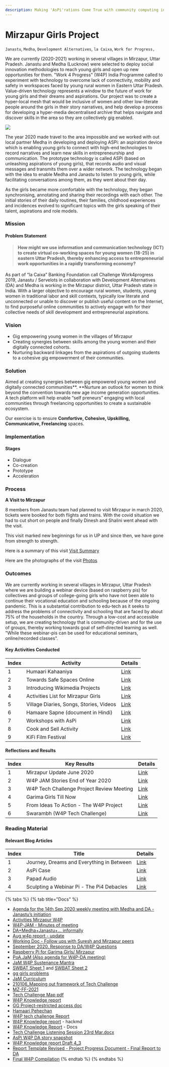 ```yaml
---
description: Making 'AsPi'rations Come True with community computing in Uttar Pradesh
---
```


# Mirzapur Girls Project

`Janastu`, `Medha`, `Development Alternatives`, `la Caixa`, `Work for Progress,`

We are currently (2020-2021) working in several villages in Mirzapur, Uttar Pradesh. Janastu and Medha (Lucknow) were selected to deploy social innovation methodologies to reach young girls and open up new opportunities for them. "Work 4 Progress" (W4P) India Programme called to experiment with technology to overcome lack of connectivity, mobility and safety in workspaces faced by young rural women in Eastern Uttar Pradesh. Value-driven technology represents a window to the future of work for young girls and their dreams and aspirations. Our project was to create a hyper-local mesh that would be inclusive of women and other low-literate people around the girls in their story narratives, and help develop a process for developing a hyper-media decentralised archive that helps navigate and discover skills in the area so they are collectively gig enabled.

![](../.gitbook/assets/photo\_2020-11-11\_12-52-55.jpg)

The year 2020 made travel to the area impossible and we worked with out local partner Medha in developing and deploying ASPi: an aspiration device which is enabling young girls to connect with high-end technologies to record narratives and learn new skills in entrepreneurship and communication. The prototype technology is called ASPi (based on unleashing aspirations of young girls), that records audio and visual messages and transmits them over a wider network. The technology began with the idea to enable Medha and Janastu to listen to young girls, while facilitating conversations among them, as they went about their day.

As the girls became more comfortable with the technology, they began synchronising, annotating and sharing their recordings with each other. The initial stories of their daily routines, their families, childhood experiences and incidences evolved to significant topics with the girls speaking of their talent, aspirations and role models.

### Mission

#### Problem Statement

> #### How might we use information and communication technology (ICT) to create virtual co-working spaces for young women (18-25) in eastern Uttar Pradesh, thereby enhancing access to entrepreneurial work opportunities in a rapidly transforming economy?&#x20;

As part of “la Caixa” Banking Foundation call Challenge Work4progress 2019, Janastu / Servelots in collaboration with Development Alternatives (DA) and Medha is working in the Mirzapur district, Uttar Pradesh state in India. With a larger objective to encourage rural women, students, young women in traditional labor and skill contexts, typically low literate and unconnected or unable to discover or publish useful content on the Internet, to find purposeful online communities to actively engage with for their collective needs of skill development and entrepreneurial aspirations.

### **Vision**

* Gig empowering young women in the villages of Mirzapur
* Creating synergies between skills among the young women and their digitally connected cohorts.
* Nurturing backward linkages from the aspirations of outgoing students to a cohesive gig empowerment of their communities.

### **Solution**

Aimed at creating synergies between gig empowered young women and digitally connected communities**. **Nurture an outlook for women to think beyond the convention towards new age income generation opportunities. A tech platform will help enable “self preneurs” engaging with local communities through freelancing opportunities to create a sustainable ecosystem.

Our exercise is to ensure **Comfortive, Cohesive, Upskilling, Communicative, Freelancing**  spaces.

### Implementation

#### Stages

* Dialogue
* Co-creation
* Prototype
* Acceleration

### Process

**A Visit to Mirzapur**

8 members from Janastu team had planned to visit Mirzapur in march 2020, tickets were booked for both flights and trains. With the covid situation we had to cut short on people and finally Dinesh and Shalini went ahead with the visit.

This visit marked new beginnings for us in UP and since then, we have gone from strength to strength.&#x20;

Here is a summary of this visit [Visit Summary](https://hackmd.io/@sagesalus/SyTUZmKoU)

Here are the photographs of the visit [Photos](https://photos.app.goo.gl/zBGLsSWcRsDvCthq7)

### Outcomes

We are currently working in several villages in Mirzapur, Uttar Pradesh where we are building a webinar device (based on raspberry pis) for collectives and groups of college-going girls who have not been able to continue their vocational education and schooling because of the ongoing pandemic. This is a substantial contribution to edu-tech as it seeks to address the problems of connectivity and schooling that are faced by about 75% of the households in the country. Through a low-cost and accessible setup, we are creating technology that is community-driven and for the use of groups, thereby working towards goal of self-directed learning as well. "While these webinar-pis can be used for educational seminars, online/recorded classes".&#x20;

#### **Key Activities Conducted**

| Index | **Activity**                            | Details                                                                                                     |
| ----- | --------------------------------------- | ----------------------------------------------------------------------------------------------------------- |
| 1     | Humaari Kahaaniya                       | [Link](https://hackmd.io/Kouz\_pwgS56Oi0SU88LCvA)                                                           |
| 2     | Towards Safe Spaces Online              | [Link](https://hackmd.io/zoHXXv00QxmQKJ36cjI3kw?view)                                                       |
| 3     | Introducing Wikimedia Projects          | [Link](https://hackmd.io/BVgqX1gRSWKIZEF8o5zepQ?view)                                                       |
| 4     | Activities List for Mirzapur Girls      | [Link](https://docs.google.com/document/d/1tOPR10jCPmJ4YeOYd-dIQNznxu0RXYrbEyYSp-PTj80/edit)                |
| 5     | Village Diaries, Songs, Stories, Videos | [Link](https://docs.google.com/document/d/1AgdW-T3d08GsChkdJb1dBqFT-orGCbpsvIV67uyHoVg/edit)                |
| 6     | Hamaare Sapne (document in Hindi)       | [Link](https://docs.google.com/document/d/1wq1TOcJ4khVgJ26GbdycQrgz6AnHSN0SZ95zUCUvgmM/edit)                |
| 7     | Workshops with AsPi                     | [Link](https://docs.google.com/document/d/1dxOabU70oA9rk4FO\_5z3JwluJtuqW4vQX03IEA9zsC8/edit)               |
| 8     | Cook and Sell Activity                  | [Link](https://docs.google.com/presentation/d/1ev4iNspa5bTwz0GnBvswenKhsfbbF3eizgyNDVLR1Oc/edit#slide=id.p) |
| 9     | KiFi Film Festival                      | [Link](https://drive.google.com/file/d/18i58-bQOahOnDa5IOiS8G\_Xq\_92BMkUT/view?usp=sharing)                |

#### Reflections and Results

| Index | Key Results                               | Details                                                                                                      |
| ----- | ----------------------------------------- | ------------------------------------------------------------------------------------------------------------ |
| 1     | Mirzapur Update June 2020                 | [Link](https://docs.google.com/document/d/1ziV796cpY9\_k5qeQ-vJ4DYgBWjJuAbNUr9YPyOKJSK8/edit)                |
| 2     | W4P JAM Stories End of Year 2020          | [Link](https://hackmd.io/WvYOFd98SE28YIUKMK99lA)                                                             |
| 3     | W4P Tech Challenge Project Review Meeting | [Link](https://docs.google.com/document/d/1vn-6TDjowCQUKYRt62kaiAeBeKCYvtsLOEHPLdOdwf4/edit)                 |
| 4     | Garima Girls Till Now                     | [Link](https://docs.google.com/presentation/d/1TNPrzf3dFTG3lb7l1l3cZYzgAPPYAoqXBPus2VCEbvM/edit?usp=sharing) |
| 5     | From Ideas To Action - The W4P Project    | [Link](https://hackmd.io/j605-cZ\_QBK7cQWuozXTcw?view)                                                       |
| 6     | Swarambh (W4P Tech Challenge)             | [Link](https://www.canva.com/design/DAEOt19GgHE/VC4sTfMQdT7xvxURYkq-Hg/view)                                 |

### Reading Material

#### Relevant Blog Articles

| Index | Title                                     | Details                                                                     |
| ----- | ----------------------------------------- | --------------------------------------------------------------------------- |
| 1     | Journey, Dreams and Everything in Between | [Link](https://blog.janastu.org/journeys-dreams-and-everything-in-between/) |
| 2     | AsPi Case                                 | [Link](https://blog.janastu.org/a-case-for-a-webinar-pi/)                   |
| 3     | Papad Audio                               | [Link](https://blog.janastu.org/annotating-audio/)                          |
| 4     | Sculpting a Webinar Pi - The Pi4 Debacles | [Link](https://hackmd.io/pGk1fFIdSECY1QRs1yz9VA)                            |

{% tabs %}
{% tab title="Docs" %}
* [Agenda for the 14th Sep 2020 weekly meeting with Medha and DA - Janastu’s initiation](https://hackmd.io/UqGRU\_rPRk2drI8rrLOT\_g)
* [Activities Mirzapur W4P](https://hackmd.io/zLAP92lwQ2ur5RSxYrYVzg?view)
* [W4P-JAM - Minutes of meeting](https://hackmd.io/buRUEpeVR5uW4fvFu7G9bA)&#x20;
* [DA+Medha+Janastu+… informally](https://hackmd.io/PuV096e5TpGA1zTebZMbvQ)&#x20;
* [Aug w4p report - update](https://hackmd.io/HjBxmFn-Rf-c0XnRg9hAEg)&#x20;
* [Working Doc - Follow ups with Suresh and Mirzapur peers](https://hackmd.io/fp1u264jTGWWsYGXPBUVEg)&#x20;
* [September 2020. Response to DA/W4P Questions](https://hackmd.io/@tbdinesh/rkOKRWYrv)
* [Raspberry Pi for Garima Girls/ Mirzapur](https://www.notion.so/Raspberry-Pi-for-Garima-Girls-Mirzapur-7d50df79a10a40ad92004ede36250f06)
* [PoA.JaM (Also agenda for W4P-DA meeting)](https://hackmd.io/m1xD8ed\_RkmlgBgsNMGBQA)
* [JaM W4P Sustenance Mantra](https://docs.google.com/document/d/1lBesQ8XCvn0pEu4bcZr4dn1eAoCHWuH0U2mtnYrFs84/edit)
* [SWBAT Sheet 1](https://docs.google.com/spreadsheets/d/1\_PgxmJgN49b5XEkb1o-fgnM\_FsYb16FhoxFOevWgJ0Y/edit#gid=1920877841) and [SWBAT Sheet 2](https://docs.google.com/spreadsheets/d/113YEWjkD\_F7pQ96zkGhcx47W1VGlbYkEXbRWQqNPYhM/edit?usp=sharing)
* [gg girls problems](https://docs.google.com/document/d/101lHZqGAf3HILyO96Mepu-n4xexi40Z\_9WKN7ImgzSo/edit)
* [JaM Curriculum](https://hackmd.io/JZiXB8bHTXKpreU4tHoFxQ?view#Jan-5th-2021)
* [210106\_Mapping out framework of Tech Challenge](https://docs.google.com/document/d/1aEacXsLy2P8idV-S0hnr4iaJH6jYiarR/edit)
* [MZ-FF-2021](https://docs.google.com/document/d/1n4ksc6-DHWbesgjWp4Ifo8a7wQ1QX6ixMdy9QFOVlJo/edit?usp=sharing)
* [Tech Challenge Map pdf](https://files.janastu.org/s/59WtdSANoaa9m9J)
* [W4P Knowledge report](https://docs.google.com/document/d/1udoVWvZU9osDHj\_Z2H6iPp\_WHE23UK94h5trynpMueE/edit?usp=sharing)
* [GG Project-restricted access doc](https://docs.google.com/document/d/17zb3P0oyw-uWt42rQB9FdJHiBsCfmdZwRpqKsJLQMfc/edit?usp=sharing)
* [Hamaari Pehechan](https://docs.google.com/document/d/1K1HBTag8QP7Gc8cGeGdw5\_1OG0ltWqOSUxCRLAbiXlk/edit?usp=sharing)
* [W4P tech challenge Report](https://docs.google.com/document/d/1QdE9X8iBj3oguh1pCHqz3sEYRdP7\_gG0XggvVxjT2cI/edit?usp=sharing)
* [W4P Knowledge report](https://hackmd.io/2ZblLFZRTv-dOWQM19ZozA) - hackmd
* [W4P Knowledge Report](https://docs.google.com/document/d/1egLbWR6TrcAwr4J\_6lnEu062WJD9iOBnWIBbMYCb1Os/edit?usp=sharing) - Docs
* [Tech Challenge Listening Session 23rd Mar.docx](https://mail.google.com/mail/u/1/?ogbl#inbox/FMfcgxwLtkSFBfDbvtwXvLHfdMVFcbbc?projector=1\&messagePartId=0.1)
* [AsPi W4P DA story snapshot](https://hackmd.io/IbZNgWKuT2ure6ghQ4K4Eg)
* [W4P Knowledge report Draft 4\_3](https://drive.google.com/file/d/13P\_JUBY9ZYbHh9ML7bQDXYTy2fdZVEXn/view?usp=sharing)
* [Report Template Revised - Project Progress Document - Final Report to DA](https://docs.google.com/document/d/1pvIUAmnHRAwkYHb1686TqaUsjk4R3KPdS2R9-rUaC1E/edit?usp=sharing)
* [Final W4P Compilation](https://docs.google.com/spreadsheets/d/12V59R8eN8yoBfkF9TGjE7AD1gVxjiMRF77iX0MoPjC8/edit?usp=sharing)
{% endtab %}
{% endtabs %}
